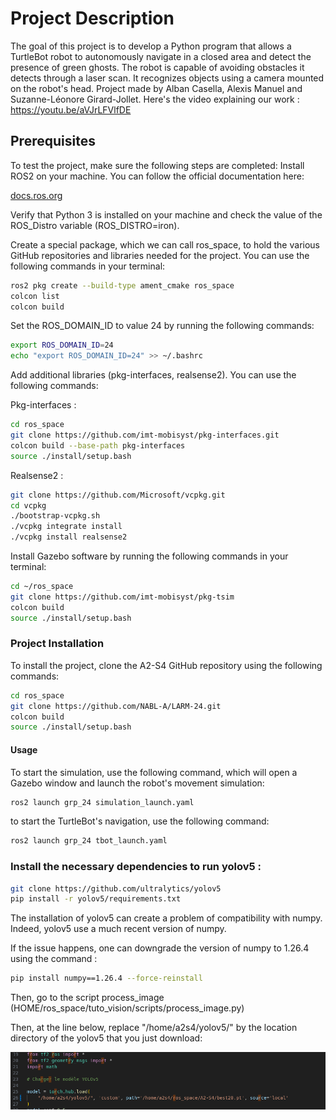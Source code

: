 # Project Description

The goal of this project is to develop a Python program that allows a TurtleBot robot to autonomously navigate in a closed area and detect the presence of green ghosts.
The robot is capable of avoiding obstacles it detects through a laser scan. It recognizes objects using a camera mounted on the robot's head.
Project made by Alban Casella, Alexis Manuel and Suzanne-Léonore Girard-Jollet. Here's the video explaining our work : https://youtu.be/aVJrLFVlfDE

## Prerequisites

To test the project, make sure the following steps are completed:
Install ROS2 on your machine.
You can follow the official documentation here: 

    
[docs.ros.org](https://docs.ros.org/en/iron/Installation.html)
    

Verify that Python 3 is installed on your machine and check the value of the ROS_Distro variable (ROS_DISTRO=iron).

Create a special package, which we can call ros_space, to hold the various GitHub repositories and libraries needed for the project.
You can use the following commands in your terminal:

```sh    
ros2 pkg create --build-type ament_cmake ros_space
colcon list
colcon build
```        

Set the ROS_DOMAIN_ID to value 24 by running the following commands:

```sh
export ROS_DOMAIN_ID=24
echo "export ROS_DOMAIN_ID=24" >> ~/.bashrc
```

Add additional libraries (pkg-interfaces, realsense2).
You can use the following commands:

Pkg-interfaces :

```sh
cd ros_space
git clone https://github.com/imt-mobisyst/pkg-interfaces.git
colcon build --base-path pkg-interfaces
source ./install/setup.bash
```
        
Realsense2 :

```sh  
git clone https://github.com/Microsoft/vcpkg.git
cd vcpkg
./bootstrap-vcpkg.sh
./vcpkg integrate install
./vcpkg install realsense2
```
    
Install Gazebo software by running the following commands in your terminal:

```sh
cd ~/ros_space
git clone https://github.com/imt-mobisyst/pkg-tsim
colcon build
source ./install/setup.bash
```



### Project Installation

To install the project, clone the A2-S4 GitHub repository using the following commands:

```sh
cd ros_space
git clone https://github.com/NABL-A/LARM-24.git
colcon build
source ./install/setup.bash
```


#### Usage

To start the simulation, use the following command, which will open a Gazebo window and launch the robot's movement simulation:

```sh    
ros2 launch grp_24 simulation_launch.yaml
```

to start the TurtleBot's navigation, use the following command:
   
```sh
ros2 launch grp_24 tbot_launch.yaml
```



### Install the necessary dependencies to run yolov5 :
```bash
git clone https://github.com/ultralytics/yolov5
pip install -r yolov5/requirements.txt
```
The installation of yolov5 can create a problem of compatibility with numpy. Indeed, yolov5 use a much recent version of numpy.

If the issue happens, one can downgrade the version of numpy to 1.26.4 using the command :
```bash
pip install numpy==1.26.4 --force-reinstall
```

Then, go to the script process_image (HOME/ros_space/tuto_vision/scripts/process_image.py)

Then, at the line below, replace "/home/a2s4/yolov5/" by the location directory of the yolov5 that you just download:

![At the line model = torch.hub.load("/home/a2s4/yolov5/", 'custom', path='/home/a2s4/ros_space/A2-S4/best20.pt', source='local')](aModifier.png)





